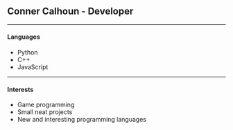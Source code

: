 ## Conner Calhoun - Developer


---
#### Languages


- Python
- C++
- JavaScript

---
#### Interests


- Game programming
- Small neat projects
- New and interesting programming languages
